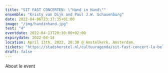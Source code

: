 ```yaml
---
title: "SIT FAST CONCERTEN: \"Hand in Hand\""
ensemble: "Kristy van Dijk and Paul J.W. Schauenburg"
date: 2022-04-06T23:37:35+01:00
image: "/img/handinhand.jpg"
test: "4"
eventdate: 2022-04-13T20:30:00+02:00
expirydate: 2022-04-14
location: April 13th, 2022, 20:30 @ Amstelkerk, Amsterdam.
tickets: "https://stadsherstel.nl/cultuuragenda/sit-fast-concert-la-belle-compagnie-trio-le-reveil/"
draft: false
---
```


About le event

